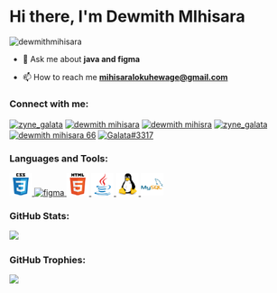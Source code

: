 <h1 >Hi there, I'm Dewmith MIhisara</h1>
<p > <img src="https://komarev.com/ghpvc/?username=dewmithmihisara&label=Profile%20views&color=0e75b6&style=flat" alt="dewmithmihisara" /> </p>

- 💬 Ask me about **java and figma**

- 📫 How to reach me **mihisaralokuhewage@gmail.com**

<h3 >Connect with me:</h3>
<p>
<a href="https://twitter.com/zyne_galata" target="blank"><img align="center" src="https://raw.githubusercontent.com/rahuldkjain/github-profile-readme-generator/master/src/images/icons/Social/twitter.svg" alt="zyne_galata" height="30" width="40" /></a>
<a href="https://linkedin.com/in/dewmith mihisara" target="blank"><img align="center" src="https://raw.githubusercontent.com/rahuldkjain/github-profile-readme-generator/master/src/images/icons/Social/linked-in-alt.svg" alt="dewmith mihisara" height="30" width="40" /></a>
<a href="https://fb.com/dewmith mihisra" target="blank"><img align="center" src="https://raw.githubusercontent.com/rahuldkjain/github-profile-readme-generator/master/src/images/icons/Social/facebook.svg" alt="dewmith mihisra" height="30" width="40" /></a>
<a href="https://instagram.com/zyne_galata" target="blank"><img align="center" src="https://raw.githubusercontent.com/rahuldkjain/github-profile-readme-generator/master/src/images/icons/Social/instagram.svg" alt="zyne_galata" height="30" width="40" /></a>
<a href="https://www.hackerrank.com/dewmith mihisara 66" target="blank"><img align="center" src="https://raw.githubusercontent.com/rahuldkjain/github-profile-readme-generator/master/src/images/icons/Social/hackerrank.svg" alt="dewmith mihisara 66" height="30" width="40" /></a>
<a href="https://discord.gg/Galata#3317" target="blank"><img align="center" src="https://raw.githubusercontent.com/rahuldkjain/github-profile-readme-generator/master/src/images/icons/Social/discord.svg" alt="Galata#3317" height="30" width="40" /></a>
</p>

<h3 >Languages and Tools:</h3>
<p > <a href="https://www.w3schools.com/css/" target="_blank" rel="noreferrer"> <img src="https://raw.githubusercontent.com/devicons/devicon/master/icons/css3/css3-original-wordmark.svg" alt="css3" width="40" height="40"/> </a> <a href="https://www.figma.com/" target="_blank" rel="noreferrer"> <img src="https://www.vectorlogo.zone/logos/figma/figma-icon.svg" alt="figma" width="40" height="40"/> </a> <a href="https://www.w3.org/html/" target="_blank" rel="noreferrer"> <img src="https://raw.githubusercontent.com/devicons/devicon/master/icons/html5/html5-original-wordmark.svg" alt="html5" width="40" height="40"/> </a> <a href="https://www.java.com" target="_blank" rel="noreferrer"> <img src="https://raw.githubusercontent.com/devicons/devicon/master/icons/java/java-original.svg" alt="java" width="40" height="40"/> </a> <a href="https://www.linux.org/" target="_blank" rel="noreferrer"> <img src="https://raw.githubusercontent.com/devicons/devicon/master/icons/linux/linux-original.svg" alt="linux" width="40" height="40"/> </a> <a href="https://www.mysql.com/" target="_blank" rel="noreferrer"> <img src="https://raw.githubusercontent.com/devicons/devicon/master/icons/mysql/mysql-original-wordmark.svg" alt="mysql" width="40" height="40"/> </a> </p>

<h3 > GitHub Stats:</h3>

![](https://github-readme-stats.vercel.app/api/top-langs/?username=dewmithmihisara&theme=tokyonight&hide_border=false&include_all_commits=false&count_private=false&layout=compact)

<h3 > GitHub Trophies:</h3>

![](https://github-profile-trophy.vercel.app/?username=dewmithmihisara&theme=radical&no-frame=false&no-bg=true&margin-w=4)
